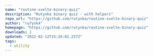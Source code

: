 ```yaml
---
name: "routine-svelte-binary-quiz"
description: "Rutynka binary quiz - with helpers"
repo_url: "https://github.com/rutynka/routine-svelte-binary-quiz"
author: "ru7ynk4"
homepage: "https://github.com/rutynka/routine-svelte-binary-quiz"
downloads: 1
updated: "2022-02-12T15:26:01.257Z"
tags: 
  - utility
---
```

